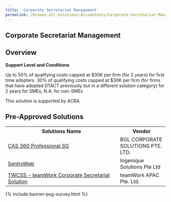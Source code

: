 ```yaml
---
title: 'Corporate Secretariat Management'
permalink: /browse-all-solutions-Accountancy/Corporate-Secretariat-Management
---
```


## Corporate Secretariat Management
## Overview

**Support Level and Conditions**

Up to 50% of qualifying costs capped at $30K per firm (for 2 years) for first time adopters. 30% of qualifying costs capped at $30K per firm (for firms that have adopted DTACT previously but in a different solution category) for 2 years for SMEs, N.A. for non-SMEs

This solution is supported by ACRA.

## Pre-Approved Solutions

<table>
<tr>
<th style='width: auto;'><b>Solutions Name</b></th>
<th style='width: 30%;'><b>Vendor</b></th>
</tr>
<tr>
<td><a href='/productivity-solutions-grant/solutionrepo/201623515K-CAS-360-Profssonl-SG-G' target='_blank'>CAS 360 Professional SG</a><br></td>
<td>BGL CORPORATE SOLUTIONS PTE. LTD.</td>
</tr>
<tr>
<td><a href='/productivity-solutions-grant/solutionrepo/201400612Z-SntroWb-G-CSM' target='_blank'>SentroWeb</a><br></td>
<td>Ingenique Solutions Pte Ltd</td>
</tr>
<tr>
<td><a href='/productivity-solutions-grant/solutionrepo/201826102D-TWCSS-tmWork-Corport-Scrtrl-SLN-G' target='_blank'>TWCSS - teamWork Corporate Secretarial Solution</a><br></td>
<td>teamWork APAC Pte. Ltd.</td>
</tr>
</table>

{% include banner-psg-survey.html %}
